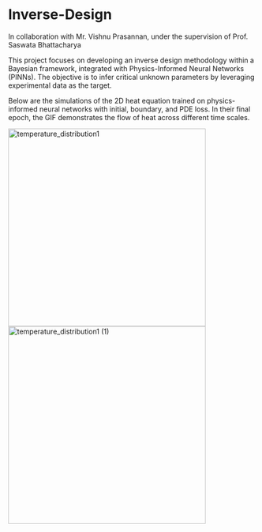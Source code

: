 # Inverse-Design

In collaboration with Mr. Vishnu Prasannan, under the supervision of Prof. Saswata Bhattacharya

This project focuses on developing an inverse design methodology within a Bayesian framework, integrated with Physics-Informed Neural Networks (PINNs). The objective is to infer critical unknown parameters by leveraging experimental data as the target.

Below are the simulations of the 2D heat equation trained on physics-informed neural networks with initial, boundary, and PDE loss. In their final epoch, the GIF demonstrates the flow of heat across different time scales.

<img src="https://github.com/user-attachments/assets/5a0415a9-88aa-4928-b681-c6f2c9b5caf3" alt="temperature_distribution1" width="400" height="400" />

<img src="https://github.com/user-attachments/assets/b53a3291-5cf7-4613-8f29-ed24bf8edc04" alt="temperature_distribution1 (1)" width="400" height="400" />


